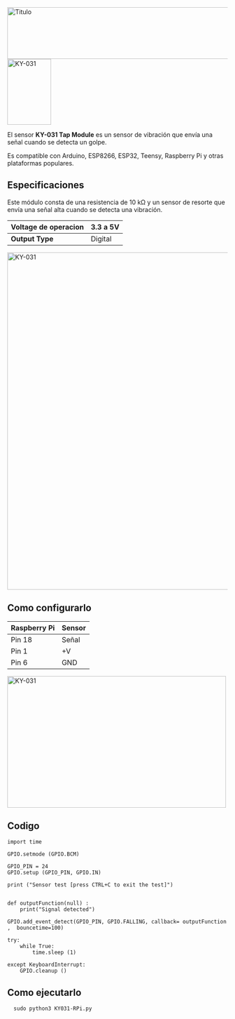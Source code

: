 <img src="https://user-images.githubusercontent.com/89493086/144327109-e6fa03f3-6435-4feb-bc4b-98c8dfa7fb2c.png" alt="Titulo" style="height: 118px; width:764px;"/>
<img src="https://arduinomodules.info/wp-content/uploads/KY-031_fritzing_custom_part_image-149x240.png" alt="KY-031" style="height: 150px; width:100px;"/>

El sensor **KY-031 Tap Module** es un sensor de vibración que envía una señal cuando se detecta un golpe.

Es compatible con Arduino, ESP8266, ESP32, Teensy, Raspberry Pi y otras plataformas populares. 

## **Especificaciones**
Este módulo consta de una resistencia de 10 kΩ y un sensor de resorte que envía una señal alta cuando se detecta una vibración. 

| **Voltage de operacion** | 3.3 a 5V |
|----------------------|----------|
| **Output Type**          | Digital  |

<img src="https://raw.githubusercontent.com/tectijuana/sensores/master/PYTHON/KY-031%20Tap%20Module/imagenes/Modulo-KY-031.png" alt="KY-031" style="height: 769px; width:773px;"/>

## Como configurarlo
| Raspberry Pi | Sensor |
|--------------|--------|
| Pin 18       | Señal  |
| Pin 1        | +V     |
| Pin 6        | GND    |
<img src="https://raw.githubusercontent.com/tectijuana/sensores/master/PYTHON/KY-031%20Tap%20Module/imagenes/2021-12-02%2019_57_16-Untitled%20Sketch.fzz_%20-%20Fritzing%20-%20%5BBreadboard%20View%5D.png" alt="KY-031" style="height: 300px; width:500px;"/>

## Codigo

```import RPi. GPIO  as  GPIO
import time
   
GPIO.setmode (GPIO.BCM) 
   
GPIO_PIN = 24
GPIO.setup (GPIO_PIN, GPIO.IN) 
   
print ("Sensor test [press CTRL+C to exit the test]")
   

def outputFunction(null) :
    print("Signal detected")
   
GPIO.add_event_detect(GPIO_PIN, GPIO.FALLING, callback= outputFunction ,  bouncetime=100)  
   
try:
    while True:
        time.sleep (1) 
   
except KeyboardInterrupt:
    GPIO.cleanup ()
```
## Como ejecutarlo
      sudo python3 KY031-RPi.py
